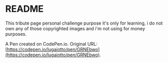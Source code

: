 # README

This tribute page personal challenge purpose it's only for learning, i do not own any of those copyrighted images and i'm not using for money purposes.

A Pen created on CodePen.io. Original URL: [https://codepen.io/lugaiotto/pen/GRNEbwo](https://codepen.io/lugaiotto/pen/GRNEbwo).
